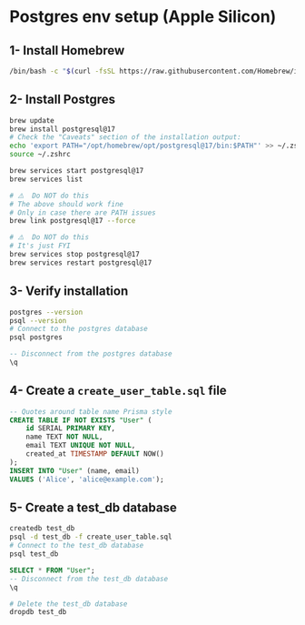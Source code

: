 # Postgres env setup (Apple Silicon)

## 1- Install Homebrew

```bash
/bin/bash -c "$(curl -fsSL https://raw.githubusercontent.com/Homebrew/install/HEAD/install.sh)"
```

## 2- Install Postgres

```bash
brew update
brew install postgresql@17
# Check the "Caveats" section of the installation output:
echo 'export PATH="/opt/homebrew/opt/postgresql@17/bin:$PATH"' >> ~/.zshrc
source ~/.zshrc
```

```bash
brew services start postgresql@17
brew services list
```

```bash
# ⚠️  Do NOT do this
# The above should work fine
# Only in case there are PATH issues
brew link postgresql@17 --force
```

```bash
# ⚠️  Do NOT do this
# It's just FYI
brew services stop postgresql@17
brew services restart postgresql@17
```

## 3- Verify installation

```bash
postgres --version
psql --version
# Connect to the postgres database
psql postgres
```

```sql
-- Disconnect from the postgres database
\q
```

## 4- Create a `create_user_table.sql` file

```sql
-- Quotes around table name Prisma style
CREATE TABLE IF NOT EXISTS "User" (
    id SERIAL PRIMARY KEY,
    name TEXT NOT NULL,
    email TEXT UNIQUE NOT NULL,
    created_at TIMESTAMP DEFAULT NOW()
);
INSERT INTO "User" (name, email)
VALUES ('Alice', 'alice@example.com');
```

## 5- Create a test_db database

```bash
createdb test_db
psql -d test_db -f create_user_table.sql
# Connect to the test_db database
psql test_db
```

```sql
SELECT * FROM "User";
-- Disconnect from the test_db database
\q
```

```bash
# Delete the test_db database
dropdb test_db
```
